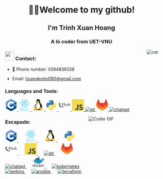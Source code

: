 <h1 align="center"> 👋👋Welcome to my github!</h1>
<h2 align="center">I'm Trinh Xuan Hoang</h2>
<h3 align="center">A lỏ coder from UET-VNU</h3>
<img align="right" alt="cat" src="https://user-images.githubusercontent.com/74038190/216655848-cf4d7bed-52aa-4740-8c67-1832472051ec.gif"/>

<h3 align="left"> <img width=30 height=30 src="https://user-images.githubusercontent.com/74038190/212262208-6e0cbfcb-1965-4b5e-9625-fee0a5d172d3.jpg"/>
    Contact:</h3>

- 💞️ Phone number: 0394836338

- Email: hoangkmhd190@gmail.com

<h3 align="left">Languages and Tools:</h3><p align="left">
    <p align="left">
    <a href="https://www.w3schools.com/cpp/" target="_blank" rel="noreferrer" >
        <img src="https://raw.githubusercontent.com/devicons/devicon/master/icons/cplusplus/cplusplus-original.svg" alt="cplusplus" width="40" height="40"/>
    </a>
    <a href="https://reactjs.org/" target="_blank" rel="noreferrer" >
        <img src="https://raw.githubusercontent.com/devicons/devicon/master/icons/react/react-original-wordmark.svg" alt="react" width="40" height="40"/>
    </a>
    <a href="https://www.linux.org/" target="_blank" rel="noreferrer" >
        <img src="https://raw.githubusercontent.com/devicons/devicon/master/icons/linux/linux-original.svg" alt="linux" width="40" height="40"/>
    </a>
    <a href="https://www.python.org" target="_blank" rel="noreferrer" >
        <img src="https://raw.githubusercontent.com/devicons/devicon/master/icons/python/python-original.svg" alt="python" width="40" height="40"/>
    </a>
    <a href="https://flask.palletsprojects.com/" target="_blank" rel="noreferrer" >
        <img src="https://raw.githubusercontent.com/devicons/devicon/master/icons/flask/flask-original-wordmark.svg" alt="flask" width="40" height="40"/>
    </a>
    <a href="https://developer.mozilla.org/en-US/docs/Web/JavaScript" target="_blank" rel="noreferrer" >
        <img src="https://raw.githubusercontent.com/devicons/devicon/master/icons/javascript/javascript-original.svg" alt="javascript" width="40" height="40"/>
    </a>
    <a href="https://git-scm.com/" target="_blank" rel="noreferrer" >
        <img src="https://www.vectorlogo.zone/logos/git-scm/git-scm-icon.svg" alt="git" width="40" height="40"/>
    </a>
    <a href="https://about.gitlab.com/" target="_blank" rel="noreferrer" >
        <img src="https://raw.githubusercontent.com/devicons/devicon/master/icons/gitlab/gitlab-original.svg" alt="gitlab" width="40" height="40"/>
    </a>
    <a href="https://www.openai.com/chatgpt" target="_blank" rel="noreferrer" >
        <img src="https://seeklogo.com/images/C/chatgpt-logo-02AFA704B5-seeklogo.com.png" alt="chatgpt" width="40" height="40"/>
    </a>
</p>
<img align="right" alt="Coder GIF" height=273 width=229 src="https://user-images.githubusercontent.com/74038190/216655813-c9147cb2-cfee-4955-b591-52cac08f1f60.gif"/>
<h3 align="left">Excapade:</h3><p align="left">

<p align="left">
    <a href="https://www.w3schools.com/cpp/" target="_blank" rel="noreferrer" style="margin-right: 20px;">
        <img src="https://raw.githubusercontent.com/devicons/devicon/master/icons/cplusplus/cplusplus-original.svg" alt="cplusplus" width="40" height="40"/>
    </a>
    <a href="https://reactjs.org/" target="_blank" rel="noreferrer" style="margin-right: 20px;">
        <img src="https://raw.githubusercontent.com/devicons/devicon/master/icons/react/react-original-wordmark.svg" alt="react" width="40" height="40"/>
    </a>
    <a href="https://www.linux.org/" target="_blank" rel="noreferrer" style="margin-right: 20px;">
        <img src="https://raw.githubusercontent.com/devicons/devicon/master/icons/linux/linux-original.svg" alt="linux" width="40" height="40"/>
    </a>
    <a href="https://www.python.org" target="_blank" rel="noreferrer" style="margin-right: 20px;">
        <img src="https://raw.githubusercontent.com/devicons/devicon/master/icons/python/python-original.svg" alt="python" width="40" height="40"/>
    </a>
    <a href="https://flask.palletsprojects.com/" target="_blank" rel="noreferrer" style="margin-right: 20px;">
        <img src="https://raw.githubusercontent.com/devicons/devicon/master/icons/flask/flask-original-wordmark.svg" alt="flask" width="40" height="40"/>
    </a>
    <a href="https://developer.mozilla.org/en-US/docs/Web/JavaScript" target="_blank" rel="noreferrer" style="margin-right: 20px;">
        <img src="https://raw.githubusercontent.com/devicons/devicon/master/icons/javascript/javascript-original.svg" alt="javascript" width="40" height="40"/>
    </a>
    <a href="https://git-scm.com/" target="_blank" rel="noreferrer" style="margin-right: 20px;">
        <img src="https://www.vectorlogo.zone/logos/git-scm/git-scm-icon.svg" alt="git" width="40" height="40"/>
    </a>
    <a href="https://about.gitlab.com/" target="_blank" rel="noreferrer" style="margin-right: 20px;">
        <img src="https://raw.githubusercontent.com/devicons/devicon/master/icons/gitlab/gitlab-original.svg" alt="gitlab" width="40" height="40"/>
    </a>
    <a href="https://www.openai.com/chatgpt" target="_blank" rel="noreferrer" style="margin-right: 20px;">
        <img src="https://seeklogo.com/images/C/chatgpt-logo-02AFA704B5-seeklogo.com.png" alt="chatgpt" width="40" height="40"/>
    </a>
    <a href="https://www.docker.com/" target="_blank" rel="noreferrer" style="margin-right: 20px;">
        <img src="https://raw.githubusercontent.com/devicons/devicon/master/icons/docker/docker-original-wordmark.svg" alt="docker" width="40" height="40"/>
    </a>
    <a href="https://kubernetes.io" target="_blank" rel="noreferrer" style="margin-right: 20px;">
        <img src="https://www.vectorlogo.zone/logos/kubernetes/kubernetes-icon.svg" alt="kubernetes" width="40" height="40"/>
    </a>
    <a href="https://www.jenkins.io/" target="_blank" rel="noreferrer" style="margin-right: 20px;">
        <img src="https://www.vectorlogo.zone/logos/jenkins/jenkins-icon.svg" alt="jenkins" width="40" height="40"/>
    </a>
    <a href="https://www.ansible.com/" target="_blank" rel="noreferrer" style="margin-right: 20px;">
        <img src="https://www.vectorlogo.zone/logos/ansible/ansible-icon.svg" alt="ansible" width="40" height="40"/>
    </a>
    <a href="https://www.terraform.io/" target="_blank" rel="noreferrer" style="margin-right: 20px;">
        <img src="https://www.vectorlogo.zone/logos/terraformio/terraformio-icon.svg" alt="terraform" width="40" height="40"/>
    </a>
</p>


<!---
RamseyTrinh/RamseyTrinh is a ✨ special ✨ repository because its `README.md` (this file) appears on your GitHub profile.
You can click the Preview link to take a look at your changes.
--->
